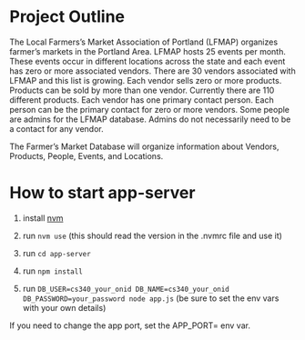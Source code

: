 # Project Outline

The Local Farmers’s Market Association of Portland (LFMAP) organizes farmer’s
markets in the Portland Area. LFMAP hosts 25 events per month. These events
occur in different locations across the state and each event has zero or more
associated vendors. There are 30 vendors associated with LFMAP and this list is
growing. Each vendor sells zero or more products. Products can be sold by more
than one vendor. Currently there are 110 different products. Each vendor has one
primary contact person. Each person can be the primary contact for zero or more
vendors. Some people are admins for the LFMAP database. Admins do not
necessarily need to be a contact for any vendor.

The Farmer’s Market Database will organize information about Vendors, Products,
People, Events, and Locations.

# How to start app-server

1. install [nvm](https://github.com/nvm-sh/nvm)

2. run `nvm use` (this should read the version in the .nvmrc file and use it)

3. run `cd app-server`

4. run `npm install`

5. run `DB_USER=cs340_your_onid DB_NAME=cs340_your_onid DB_PASSWORD=your_password node app.js` (be sure to set the env vars with your own details)

If you need to change the app port, set the APP_PORT= env var.
